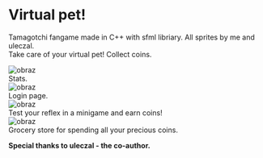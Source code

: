 <h1>Virtual pet!</h1>

Tamagotchi fangame made in C++ with sfml libriary. All sprites by me and uleczal. 
<br>Take care of your virtual pet! Collect coins. 
<br>

![obraz](https://github.com/user-attachments/assets/032d0993-4d40-42ac-aec7-702cb9abe97b)
<br>Stats.<br>
![obraz](https://github.com/user-attachments/assets/359c4001-9cd1-45f6-b0ff-b0fb8b768cf4)
<br>Login page.<br>
![obraz](https://github.com/user-attachments/assets/b6dc2daa-42e9-41c4-891a-77770d92230d)
<br>Test your reflex in a minigame and earn coins!<br>
![obraz](https://github.com/user-attachments/assets/4da29b89-7aa6-4ebe-8197-1fab738ca3e9)
<br>Grocery store for spending all your precious coins. <br>

<b>Special thanks to uleczal - the co-author.</b>
